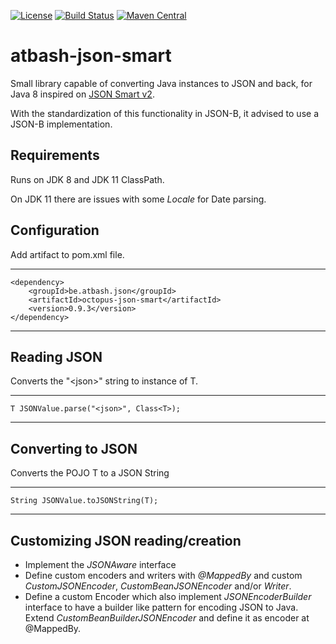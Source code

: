 [![License](https://img.shields.io/:license-Apache2-blue.svg)](http://www.apache.org/licenses/LICENSE-2.0)
[![Build Status](https://travis-ci.org/atbashEE/atbash-json-smart.svg?branch=master)](https://github.com/atbashEE/atbash-json-smart)
[![Maven Central](https://maven-badges.herokuapp.com/maven-central/be.atbash.json/octopus-json-smart/badge.svg)](https://maven-badges.herokuapp.com/maven-central/be.atbash.json/octopus-json-smart)

# atbash-json-smart

Small library capable of converting Java instances to JSON and back, for Java 8 inspired on [JSON Smart v2](https://github.com/netplex/json-smart-v2).

With the standardization of this functionality in JSON-B, it advised to use a JSON-B implementation.

## Requirements

Runs on JDK 8 and JDK 11 ClassPath.

On JDK 11 there are issues with some _Locale_ for Date parsing. 

## Configuration

Add artifact to pom.xml file.

----
    <dependency>
        <groupId>be.atbash.json</groupId>
        <artifactId>octopus-json-smart</artifactId>
        <version>0.9.3</version>
    </dependency>
----


## Reading JSON

Converts the "\<json>" string to instance of T.

----
    T JSONValue.parse("<json>", Class<T>);
----

## Converting to JSON

Converts the POJO T to a JSON String

----
    String JSONValue.toJSONString(T);
----

## Customizing JSON reading/creation

* Implement the _JSONAware_ interface
* Define custom encoders and writers with _@MappedBy_ and custom _CustomJSONEncoder_, _CustomBeanJSONEncoder_ and/or _Writer_.
* Define a custom Encoder which also implement _JSONEncoderBuilder_ interface to have a builder like pattern for encoding JSON to Java.  
  Extend _CustomBeanBuilderJSONEncoder_ and define it as encoder at @MappedBy.  

